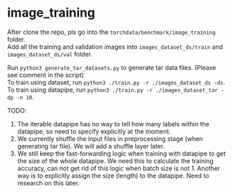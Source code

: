 # image_training

After clone the repo, pls go into the `torchdata/benchmark/image_training` folder. <br>
Add all the training and validation images into `images_dataset_ds/train` and `images_dataset_ds/val` folder.

Run `python3 generate_tar_datasets.py` to generate tar data files. (Please see comment in the script) <br>
To train using dataset, run `python3 ./train.py -r ./images_dataset_ds -ds`. <br> 
To train using datapipe, run `python3 ./train.py -r ./images_dataset_tar -dp -n 10`.

TODO:
1. The iterable datapipe has no way to tell how many labels within the datapipe, so need to specify explicitly at the moment.
2. We currently shuffle the input files in preprocessing stage (when generating tar file). We will add a shuffle layer later.
3. We still keep the fast-forwarding logic when training with datapipe to get the size of the whole datapipe. 
   We need this to calculate the training accuracy, can not get rid of this logic when batch size is not 1.
   Another way is to explicitly assign the size (length) to the datapipe. Need to research on this later.
